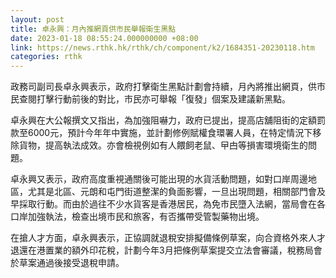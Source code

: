 ```yaml
---
layout: post
title: 卓永興：月內推網頁供市民舉報衛生黑點
date: 2023-01-18 08:55:24.000000000 +08:00
link: https://news.rthk.hk/rthk/ch/component/k2/1684351-20230118.htm
categories: rthk
---
```


政務司副司長卓永興表示，政府打擊衛生黑點計劃會持續，月內將推出網頁，供市民查閱打擊行動前後的對比，市民亦可舉報「復發」個案及建議新黑點。

卓永興在大公報撰文又指出，為加強阻嚇力，政府已提出，提高店舖阻街的定額罰款至6000元，預計今年年中實施，並計劃修例賦權食環署人員，在特定情況下移除貨物，提高執法成效。亦會檢視例如有人餵飼老鼠、曱甴等損害環境衛生的問題。

卓永興又表示，政府高度重視通關後可能出現的水貨活動問題，如對口岸周邊地區，尤其是北區、元朗和屯門街道整潔的負面影響，一旦出現問題，相關部門會及早採取行動。而由於過往不少水貨客是香港居民，為免市民墮入法網，當局會在各口岸加強執法，檢查出境市民和旅客，有否攜帶受管製藥物出境。

在搶人才方面，卓永興表示，正協調就退稅安排擬備條例草案，向合資格外來人才退還在港置業的額外印花稅，計劃今年3月把條例草案提交立法會審議，稅務局會於草案通過後接受退稅申請。
